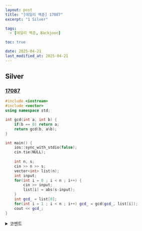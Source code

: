 ```yaml
---
layout: post
title: "[데일리 백준] 17087"
excerpt: "1 Silver"

tags:
  - [데일리 백준, Backjoon]

toc: true

date: 2025-04-21
last_modified_at: 2025-04-21
---
```

## Silver
### [17087][def]

```c++
#include <iostream>
#include <vector>
using namespace std;

int gcd(int a, int b) {
    if(b == 0) return a;
    return gcd(b, a%b);
}

int main() {
    ios::sync_with_stdio(false);
    cin.tie(NULL);
    
    int n, s;
    cin >> n >> s;
    vector<int> list(n);
    int input;
    for(int i = 0 ; i < n ; i++) {
        cin >> input;
        list[i] = abs(s-input);
    }
    int gcd_ = list[0];
    for(int i = 1 ; i < n ; i++) gcd_ = gcd(gcd_, list[i]);
    cout << gcd_;
}
```

<details>
<summary>코멘트</summary>
<div markdown="1">

- 유클리드 호제법

</div>
</details>

[def]: https://www.acmicpc.net/problem/17087